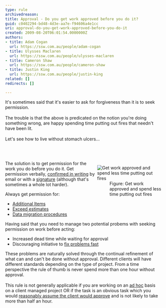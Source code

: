 ```yaml
---
type: rule
archivedreason: 
title: Approval - Do you get work approved before you do it?
guid: c0402294-bd48-4d3e-aa7e-f94606a4e1cc
uri: approval-do-you-get-work-approved-before-you-do-it
created: 2009-08-20T06:01:54.0000000Z
authors:
- title: Adam Cogan
  url: https://ssw.com.au/people/adam-cogan
- title: Ulysses Maclaren
  url: https://ssw.com.au/people/ulysses-maclaren
- title: Cameron Shaw
  url: https://ssw.com.au/people/cameron-shaw
- title: Justin King
  url: https://ssw.com.au/people/justin-king
related: []
redirects: []

---
```



It's sometimes said that it's easier to ask for forgiveness than it is to seek permission.&#160;<br>
<br>
The trouble is that the above is predicated on the notion you're doing something wrong, are happy spending time putting out fires that needn't have been lit.<br>
&#160;<br>
Let's see how to&#160;live without stomach ulcers... 

<br><excerpt class='endintro'></excerpt><br>

  <dl class="image" style="width&#58;207px;float&#58;right;clear&#58;right;">
    <dt><img alt="Get work approved and spend less time putting out fires" src="/Management/RulesToHappyClients/PublishingImages/SuccessfulProjects_PuttingOutFires.jpg" /> </dt>
    <dd>Figure&#58; Get work approved and spend less time putting out fires </dd>
</dl>
<p>The solution is to get permission for the work you do before you do it. Get permission verbally, <a shape="rect" href="/Communication/RulesToBetterEmail/Pages/EmailToMyself.aspx">confirmed in writing</a> by email or with a <a shape="rect" href="/Communication/RulesToBetterEmail/Pages/UseEmailSignatures.aspx">signature</a> (although that's sometimes a whole lot harder). </p>
<p>Always get permission for&#58; </p>
<ul>
    <li><a shape="rect" href="/Management/RulesToHappyClients/Pages/DoYouGetApprovalForAdditionalItemsAndWhenEstimatesWillBeExceeded.aspx">Additional Items</a> </li>
    <li><a shape="rect" href="/Management/RulesToHappyClients/Pages/DoYouGetApprovalForAdditionalItemsAndWhenEstimatesWillBeExceeded.aspx">Exceed estimates</a> </li>
    <li><a shape="rect" href="/Management/RulesToSuccessfulProjects/Pages/PerformMigrationProceduresWithAnApprovedReleasePlan.aspx">Data migration procedures</a> </li>
</ul>
<p>Having said that you need to manage two potential probems with seeking permission on work before acting&#58; </p>
<ul>
    <li>Increased dead time while waiting for approval </li>
    <li>Discouraging initiative to <a shape="rect" href="http&#58;//www.ssw.com.au/ssw/Standards/Rules/RulesToBeingSoftwareConsultantsDealingWithClients.aspx#FixProblemsFast">fix problems fast</a> </li>
</ul>
<p>These problems are naturally solved through the continual refinement of what can and can't be done without approval. Different clients will have different standards depending on the type of project. From a time perspective the rule of thumb is never spend more than one hour without approval. <br>
<br>
This rule is not generally applicable if you are working on an <a shape="rect" href="/Management/RulesToBeingSoftwareConsultants-DealingWithClients/Pages/Ad-hocWorkAndProjectManagedWork.aspx">ad hoc</a> basis on a&#160;client managed project OR if the task is an obvious task which you would <a shape="rect" href="/Communication/RulesToBetterEmail/Pages/AssumeNecessaryTasks.aspx">reasonably assume the client would approve</a> and is not likely to take more than half an hour. </p>



